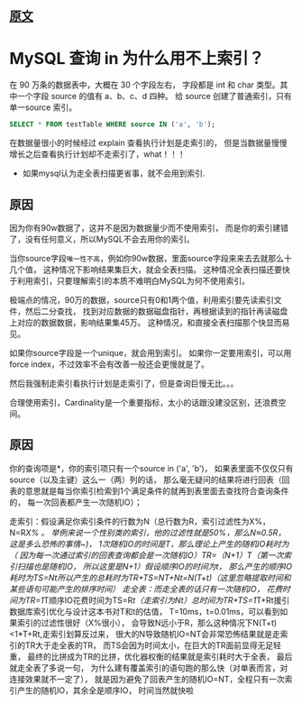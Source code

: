 

## [原文](https://www.zhihu.com/question/26010353)

# MySQL 查询 in 为什么用不上索引？

在 90 万条的数据表中，大概在 30 个字段左右，
字段都是 int 和 char 类型。其中一个字段 source 的值有 a、b、c、d 四种。
给 source 创建了普通索引，只有单一source 索引。

```sql
SELECT * FROM testTable WHERE source IN ('a', 'b');

```
在数据量很小的时候经过 explain 查看执行计划是走索引的，
但是当数据量慢慢增长之后查看执行计划却不走索引了，what！！！

- 如果mysql认为走全表扫描更省事，就不会用到索引.

##  原因

因为你有90w数据了，这并不是因为数据量少而不使用索引，
而是你的索引建错了，没有任何意义，所以MySQL不会去用你的索引。

当你source字段`唯一性不高`，例如你90w数据，里面source字段来来去去就那么十几个值，
这种情况下影响结果集巨大，就会全表扫描。
这种情况全表扫描还要快于利用索引，只要理解索引的本质不难明白MySQL为何不使用索引。


极端点的情况，90万的数据，source只有0和1两个值，利用索引要先读索引文件，然后二分查找，
找到对应数据的数据磁盘指针，再根据读到的指针再读磁盘上对应的数据数据，影响结果集45万。
这种情况，和直接全表扫描那个快显而易见。


如果你source字段是一个unique，就会用到索引。
如果你一定要用索引，可以用force index，不过效率不会有改善一般还会更慢就是了。

然后我强制走索引看执行计划是走索引了，但是查询巨慢无比。。。

合理使用索引，Cardinality是一个重要指标，太小的话跟没建没区别，还浪费空间。


## 原因
 
你的查询项是*，你的索引项只有一个source in ('a', 'b')，
如果表里面不仅仅只有source（以及主键）这么一（两）列的话，
那么毫无疑问的结果将进行回表（回表的意思就是每当你索引检索到1个满足条件的就再到表里面去查找符合查询条件的，
每一次回表都产生一次随机IO）；

走索引：假设满足你索引条件的行数为N（总行数为R，索引过滤性为X%，N=R*X% 。
举例来说一个性别类的索引，他的过滤性就是50%，那么N≈0.5R，这是多么恐怖的事情~)，
1次随机IO的时间是T，那么理论上产生的随机IO耗时为（
因为每一次通过索引的回表查询都会是一次随机IO）TR=（N+1）*T（第一次索引扫描也是随机IO，
所以这里是N+1）假设顺序IO的时间为t，
那么产生的顺序IO耗时为TS=N*t所以产生的总耗时为TR+TS=NT+Nt=N(T+t)（这里忽略提取时间和某些语句可能产生的排序时间）
走全表：而走全表的话只有一次随机IO，
花费时间为TR=1*T顺序IO花费时间为TS=R*t（走索引为Nt）总时间为TR+TS=1*T+Rt援引数据库索引优化与设计这本书对T和t的估值，
T=10ms，t=0.01ms，可以看到如果索引的过滤性很好（X%很小），
会导致N远小于R，那么这种情况下N(T+t)<1*T+Rt,走索引划算反过来，
很大的N导致随机IO=NT会非常恐怖结果就是走索引的TR大于走全表的TR，
而TS会因为时间太小，在巨大的TR面前显得无足轻重，
最终的比拼成为TR的比拼，优化器权衡的结果就是索引耗时大于全表，
最后就走全表了多说一句，
为什么建有覆盖索引的语句跑的那么快（对单表而言，对连接效果就不一定了），
就是因为避免了回表产生的随机IO=NT，全程只有一次索引产生的随机IO，其余全是顺序IO，
时间当然就快啦






